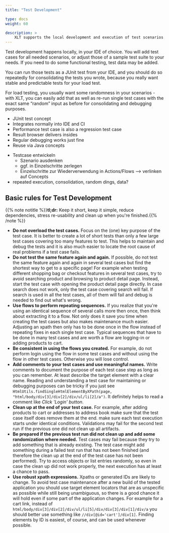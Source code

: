 ```yaml
---
title: "Test Development"

type: docs
weight: 60

description: >
    XLT supports the local development and execution of test scenarios for faster development and debugging.
---
```


Test development happens locally, in your IDE of choice. You will add test cases for all needed scenarios, or adjust those of a sample test suite to your needs. If you need to do some functional testing, test data may be added.

You can run those tests as a JUnit test from your IDE, and you should do so repeatedly for consolidating the tests you wrote, because you really want stable and predictable tests for your load test.

For load testing, you usually want some randomness in your scenarios - with XLT, you can easily add that as well as re-run single test cases with the exact same “random” input as before for consolidating and debugging purposes.


- JUnit test concept
- Integrates normally into IDE and CI
- Performance test case is also a regression test case
- Result browser delivers insides
- Regular debugging works just fine
- Reuse via Java concepts

* Testcase entwickeln 
	* Szenario ausdenken
	* ggf. in Einzelschritte zerlegen
	* Einzelschritte zur Wiederverwendung in Actions/Flows --> verlinken auf Concepts
* repeated execution, consolidation, random dings, data?

## Basic rules for Test Development

{{% note notitle %}}**tl;dr:** Keep it short, keep it simple, reduce dependencies, stress re-usability and clean up when you're finished.{{% /note %}}

* **Do not overload the test cases.** Focus on the (one) key purpose of the test case. It is better to create a lot of short tests than only a few large test cases covering too many features to test. This helps to maintain and debug the tests and it is also much easier to locate the root cause of real problems if a test case fails.
* **Do not test the same feature again and again.** If possible, do not test the same feature again and again in several test cases but find the shortest way to get to a specific page! For example when testing different shopping bag or checkout features in several test cases, try to avoid searching product and browsing to product detail page. Instead, start the test case with opening the product detail page directly. In case search does not work, only the test case covering search will fail. If search is used in all the test cases, all of them will fail and debug is needed to find out what's wrong.
* **Use flows to perform repeating sequences.** If you realize that you're using an identical sequence of several calls more then once, then think about extracting it to a flow. Not only does it save you time when creating the test cases but also makes maintenance much easier. Adjusting an xpath then only has to be done once in the flow instead of repeating fixes in each single test case. Typical sequences that have to be done in many test cases and are worth a flow are logging-in or adding products to cart.
* **Be consistent in using the flows you created.** For example, do not perform login using the flow in some test cases and without using the flow in other test cases. Otherwise you will lose control.
* **Add comments to your test cases and use meaningful names.** Write comments to document the purpose of each test case step as long as you can remember. At least describe the target element with a clear name. Reading and understanding a test case for maintaining or debugging purposes can be tricky if you just see `HtmlUtils.findSingleHtmlElementByXPath(page, "html/body/div[3]/div[2]/div/ul/li[2]/a")`. It definitely helps to read a comment like _Click 'Login' button_.
* **Clean up at the end of your test case.** For example, after adding products to cart or addresses to address book make sure that the test case itself does remove them at the end. make sure each test execution starts under identical conditions. Validations may fail for the second test run if the previous one did not clean up all artifacts.
* **Be prepared if the previous test run did not clean up and add some randomization where needed.** Test cases may fail because they try to add something that is already existing. The test case might add something during a failed test run that has not been finished (and therefore the clean up at the end of the test case has not been performed). Try to access objects or list entries randomly, so even in case the clean up did not work properly, the next execution has at least a chance to pass.
* **Use robust xpath expressions.** Xpaths or generated IDs are likely to change. To avoid test case maintenance after a new build of the tested application you should use target element locators that are as unspecific as possible while still being unambiguous, so there is a good chance it will hold even if some part of the application changes. For example for a cart link, instead of `html/body/div[3]/div[2]/div/ul/li[5]/div/div[3]/div[1]/div/a`
you should better use something like `//div[@id='cart']/div[1]`. Finding elements by ID is easiest, of course, and can be used whenever possible.

